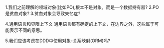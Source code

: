1.我们之前理解的领域对象(比如PO),根本不是对象，而是一个数据持有器?
2.PO是贫血对象?
3.贫血对象会导致失忆症?

4.通用语言和界限上下文
  通用语言都有确定的上下文，在边界之外，这些属于可能表示不同的意思。


5.我们应该考虑在DDD中使用对象-关系映射(ORM)吗?


 



